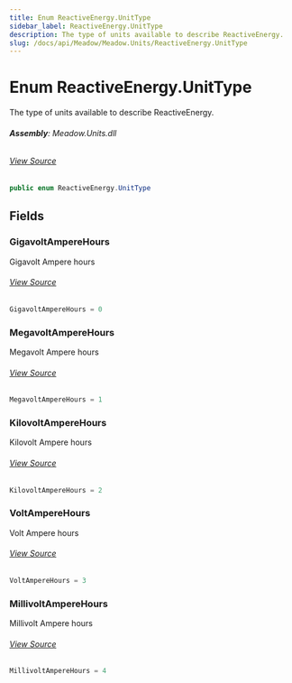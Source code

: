 ```yaml
---
title: Enum ReactiveEnergy.UnitType
sidebar_label: ReactiveEnergy.UnitType
description: The type of units available to describe ReactiveEnergy.
slug: /docs/api/Meadow/Meadow.Units/ReactiveEnergy.UnitType
---
```

# Enum ReactiveEnergy.UnitType
The type of units available to describe ReactiveEnergy.

###### **Assembly**: Meadow.Units.dll
###### [View Source](https://github.com/WildernessLabs/Meadow.Units.git/blob/develop/Source/Meadow.Units/ReactiveEnergy.cs#L47)
```csharp title="Declaration"
public enum ReactiveEnergy.UnitType
```
## Fields
### GigavoltAmpereHours
Gigavolt Ampere hours
###### [View Source](https://github.com/WildernessLabs/Meadow.Units.git/blob/develop/Source/Meadow.Units/ReactiveEnergy.cs#L52)
```csharp title="Declaration"
GigavoltAmpereHours = 0
```
### MegavoltAmpereHours
Megavolt Ampere hours
###### [View Source](https://github.com/WildernessLabs/Meadow.Units.git/blob/develop/Source/Meadow.Units/ReactiveEnergy.cs#L56)
```csharp title="Declaration"
MegavoltAmpereHours = 1
```
### KilovoltAmpereHours
Kilovolt Ampere hours
###### [View Source](https://github.com/WildernessLabs/Meadow.Units.git/blob/develop/Source/Meadow.Units/ReactiveEnergy.cs#L60)
```csharp title="Declaration"
KilovoltAmpereHours = 2
```
### VoltAmpereHours
Volt Ampere hours
###### [View Source](https://github.com/WildernessLabs/Meadow.Units.git/blob/develop/Source/Meadow.Units/ReactiveEnergy.cs#L64)
```csharp title="Declaration"
VoltAmpereHours = 3
```
### MillivoltAmpereHours
Millivolt Ampere hours
###### [View Source](https://github.com/WildernessLabs/Meadow.Units.git/blob/develop/Source/Meadow.Units/ReactiveEnergy.cs#L68)
```csharp title="Declaration"
MillivoltAmpereHours = 4
```
